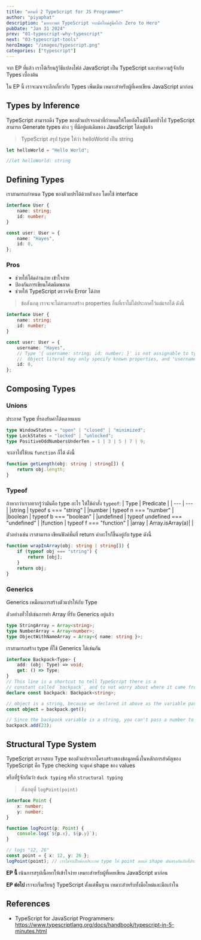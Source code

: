 ```yaml
---
title: "ตอนที่ 2 TypeScript for JS Programmer"
author: "piyaphat"
description: "มหากาพย์ TypeScript จากมือใหม่สู่มือโปร Zero to Hero"
pubDate: "Jan 31 2024"
prev: "01-typescript-why-typescript"
next: "03-typescript-tools"
heroImage: "/images/typescript.png"
categories: ["typescript"]
---
```


จาก EP ที่แล้ว เราได้เรียนรู้วิธีแปลงไฟล์ JavaScript เป็น TypeScript และทำความรู้จักกับ Types เบื้องต้น

ใน EP นี้ เราจะมาเจาะลึกเกี่ยวกับ Types เพิ่มเติม เหมาะสำหรับผู้ที่เคยเขียน JavaScript มาก่อน

## Types by Inference

TypeScript สามารถดึง Type ของตัวแปรจากค่าที่กำหนดให้โดยอัตโนมัติโดยทั่วไป TypeScript สามารถ Generate types ต่าง ๆ ที่มีอยู่แต่เดิมของ JavaScript ได้อยู่แล้ว

> TypeScript สรุป type ให้ว่า helloWorld เป็น string

```js
let helloWorld = "Hello World";

//let helloWorld: string
```

## Defining Types

เราสามารถกำหนด Type ของตัวแปรได้ด้วยตัวเอง โดยใช้ interface

```ts
interface User {
    name: string;
    id: number;
}

const user: User = {
    name: "Hayes",
    id: 0,
};
```

### Pros

-   ช่วยให้โค้ดอ่านง่าย เข้าใจง่าย
-   ป้องกันการเขียนโค้ดผิดพลาด
-   ช่วยให้ TypeScript ตรวจจับ Error ได้ง่าย

> ข้อสังเกตุ เราจะจะไม่สามารถสร้าง properties อื่นที่เราไม่ได้ประกาศไว้แต่แรกได้ ดังนี้

```ts
interface User {
    name: string;
    id: number;
}

const user: User = {
    username: "Hayes",
    // Type '{ username: string; id: number; }' is not assignable to type 'User'.
    //  Object literal may only specify known properties, and 'username' does not exist in type 'User'.
    id: 0,
};
```

## Composing Types

### Unions

ประกาศ Type ที่รองรับค่าได้หลายแบบ

```ts
type WindowStates = "open" | "closed" | "minimized";
type LockStates = "locked" | "unlocked";
type PositiveOddNumbersUnderTen = 1 | 3 | 5 | 7 | 9;
```

จะเอาไปใช้บน `function` ก็ได้ ดังนี้

```ts
function getLength(obj: string | string[]) {
    return obj.length;
}
```

### Typeof

ถ้าหากว่าเราอยากรู้ว่ามันคือ type อะไร ให้ใช้คำสั่ง `typeof`:
| Type | Predicate |
| --- | --- |
|string | typeof s === "string" |
|number | typeof n === "number" |
|boolean | typeof b === "boolean" |
|undefined | typeof undefined === "undefined" |
|function | typeof f === "function" |
|array | Array.isArray(a)| |

ตัวอย่างเช่น เราสามารถ เขียนฟังค์ชั่นที่ return ค่าอะไรก็ขึ้นอยู่กับ type ดังนี้

```ts
function wrapInArray(obj: string | string[]) {
    if (typeof obj === "string") {
        return [obj];
    }
    return obj;
}
```

### Generics

Generics เหมือนการสร้างตัวแปรให้กับ Type

ตัวอย่างทั่วไปเช่นการทำ Array ที่รับ Generics อยู่แล้ว

```ts
type StringArray = Array<string>;
type NumberArray = Array<number>;
type ObjectWithNameArray = Array<{ name: string }>;
```

เราสามารถสร้าง type ที่ใช้ Generics ได้เช่นกัน

```ts
interface Backpack<Type> {
    add: (obj: Type) => void;
    get: () => Type;
}
// This line is a shortcut to tell TypeScript there is a
// constant called `backpack`, and to not worry about where it came from.
declare const backpack: Backpack<string>;

// object is a string, because we declared it above as the variable part of Backpack.
const object = backpack.get();

// Since the backpack variable is a string, you can't pass a number to the add function.
backpack.add(23);
```

## Structural Type System

TypeScript ตรวจสอบ Type ของตัวแปรจากโครงสร้างของข้อมูลหนึ่งในหลักการสำคัญของ TypeScript คือ Type checking จะดูแค่ shape ของ values

หรือที่รู้จักกันว่า `duck typing` หรือ `structural typing`

> สังเกตุที่ `logPoint(point)`

```ts
interface Point {
    x: number;
    y: number;
}

function logPoint(p: Point) {
    console.log(`${p.x}, ${p.y}`);
}

// logs "12, 26"
const point = { x: 12, y: 26 };
logPoint(point); // เราไม่จำเป็บต้องประกาศ type ให้ point ขอแค่ shape มันตรงกันกับที่ประกาสไว้ก็พอ
```

**EP นี้** เน้นการสรุปเนื้อหาให้เข้าใจง่าย เหมาะสำหรับผู้ที่เคยเขียน JavaScript มาก่อน

**EP ต่อไป** เราจะเริ่มเรียนรู้ TypeScript ตั้งแต่พื้นฐาน เหมาะสำหรับทั้งมือใหม่และมือเก๋าใน

## References

-   TypeScript for JavaScript Programmers: https://www.typescriptlang.org/docs/handbook/typescript-in-5-minutes.html
